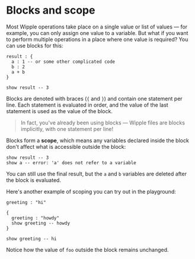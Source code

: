 # Blocks and scope

Most Wipple operations take place on a single value or list of values — for example, you can only assign one value to a variable. But what if you want to perform multiple operations in a place where one value is required? You can use blocks for this:

```wipple
result : {
  a : 1 -- or some other complicated code
  b : 2
  a + b
}

show result -- 3
```

Blocks are denoted with braces (`{` and `}`) and contain one statement per line. Each statement is evaluated in order, and the value of the last statement is used as the value of the block.

> In fact, you've already been using blocks — Wipple files are blocks implicitly, with one statement per line!

Blocks form a **scope**, which means any variables declared inside the block don't affect what is accessible outside the block:

```wipple
show result -- 3
show a -- error: 'a' does not refer to a variable
```

You can still use the final result, but the `a` and `b` variables are deleted after the block is evaluated.

Here's another example of scoping you can try out in the playground:

```wipple
greeting : "hi"

{
  greeting : "howdy"
  show greeting -- howdy
}

show greeting -- hi
```

Notice how the value of `foo` outside the block remains unchanged.

